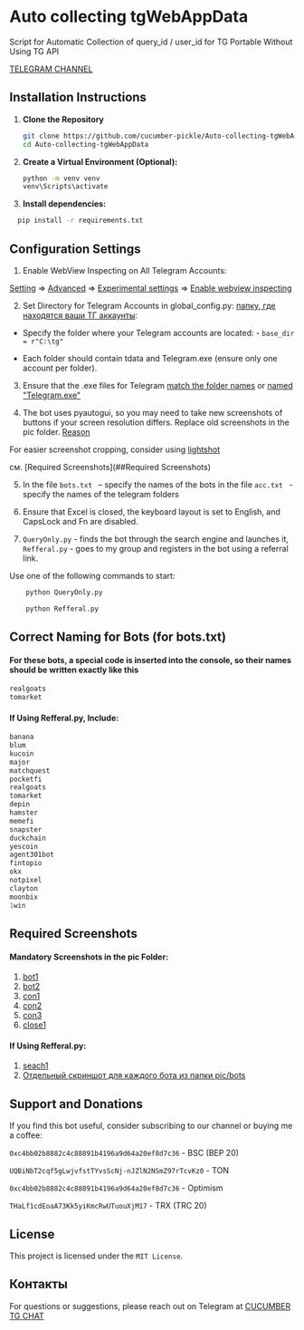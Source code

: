 
# Auto collecting tgWebAppData
Script for Automatic Collection of query_id / user_id for TG Portable Without Using TG API

[TELEGRAM CHANNEL](https://t.me/cucumber_scripts)

## Installation Instructions

1. **Clone the Repository**

   ```bash
   git clone https://github.com/cucumber-pickle/Auto-collecting-tgWebAppData.git
   cd Auto-collecting-tgWebAppData
   ```

2. **Create a Virtual Environment (Optional):**

    ```bash
    python -m venv venv
    venv\Scripts\activate
    ```

   
3. **Install dependencies:**


  ```bash
    pip install -r requirements.txt
  ```

## Configuration Settings

1. Enable WebView Inspecting on All Telegram Accounts:

[Setting](https://github.com/user-attachments/assets/df6954e1-ca3f-4ce3-875a-ce60946eb600) => 
[Advanced](https://github.com/user-attachments/assets/f078210b-259c-4624-8edc-2d4f5b0c64a1) => 
[Experimental settings](https://github.com/user-attachments/assets/8f332751-53b3-47f8-83b7-c2ecb6e66f9e) => 
[Enable webview inspecting](https://github.com/user-attachments/assets/61f3886b-41ce-40c3-aacc-e4dcaabb3452)

2. Set Directory for Telegram Accounts in global_config.py: [папку, где находятся ваши ТГ аккаунты](https://github.com/user-attachments/assets/23dd772b-3b3f-4ddd-829f-27aa35f638aa):
- Specify the folder where your Telegram accounts are located: - ```base_dir = r"C:\tg"```

- Each folder should contain tdata and Telegram.exe (ensure only one account per folder).

3. Ensure that the .exe files for Telegram [match the folder names](https://github.com/user-attachments/assets/6d7270ef-767d-4806-8a80-95c8d95a9a94) 
or [named "Telegram.exe"](https://github.com/user-attachments/assets/e0f9e5a0-5670-4c4b-9068-26efb93a1276)

4. The bot uses pyautogui, so you may need to take new screenshots of buttons if your screen resolution differs. 
Replace old screenshots in the pic folder.
[Reason](https://stackoverflow.com/questions/45302681/running-pyautogui-on-a-different-computer-with-different-resolution)

For easier screenshot cropping, consider using [lightshot](https://app.prntscr.com/en/)

см. [Required Screenshots](##Required Screenshots)

5. In the file ```bots.txt ``` – specify the names of the bots in the file ```acc.txt ``` - specify the names of the telegram folders

6. Ensure that Excel is closed, the keyboard layout is set to English, and CapsLock and Fn are disabled.

7. ```QueryOnly.py``` - finds the bot through the search engine and launches it,  
```Refferal.py``` - goes to my group and registers in the bot using a referral link.

Use one of the following commands to start:

```bash
    python QueryOnly.py
```

```bash
    python Refferal.py
```

## Correct Naming for Bots (for bots.txt)

#### For these bots, a special code is inserted into the console, so their names should be written exactly like this

```ruby
realgoats
tomarket
```

#### If Using Refferal.py, Include:

```ruby
banana
blum
kucoin
major
matchquest
pocketfi
realgoats
tomarket
depin
hamster
memefi
snapster
duckchain
yescoin
agent301bot
fintopio
okx
notpixel
clayton
moonbix
1win
```

## Required Screenshots

#### Mandatory Screenshots in the pic Folder:
1. [bot1](https://github.com/user-attachments/assets/a0b2f292-c6ac-45b6-8611-6898773f216d)
2. [bot2](https://github.com/user-attachments/assets/b72a7919-f551-4424-9d9c-f58b13182079)
3. [con1](https://github.com/user-attachments/assets/97465774-f33e-4b6e-9354-b22b21a7597f)
4. [con2](https://github.com/user-attachments/assets/212c4a02-2014-4bd9-bbcf-dad921e7b1b8)
5. [con3](https://github.com/user-attachments/assets/e2632afd-325a-48f0-93e4-645a596ef734)
6. [close1](https://github.com/user-attachments/assets/9a7ab3b9-11ec-4ec9-9f2c-f0b60c3cff6f)

#### If Using Refferal.py:
1. [seach1](https://github.com/user-attachments/assets/1ec351d0-0b5b-414f-a5b2-0bfc5f0fed48)
2. [Отдельный скриншот для каждого бота из папки pic/bots](https://github.com/user-attachments/assets/30c1c78f-dd89-46e4-b369-3917d2af71d6)


## Support and Donations
If you find this bot useful, consider subscribing to our channel or buying me a coffee:


``` 0xc4bb02b8882c4c88891b4196a9d64a20ef8d7c36 ``` - BSC (BEP 20)

``` UQBiNbT2cqf5gLwjvfstTYvsScNj-nJZlN2NSmZ97rTcvKz0 ``` - TON

``` 0xc4bb02b8882c4c88891b4196a9d64a20ef8d7c36 ``` - Optimism

``` THaLf1cdEoaA73Kk5yiKmcRwUTuouXjM17 ``` - TRX (TRC 20)

## License
This project is licensed under the `MIT License`.

## Контакты
For questions or suggestions, please reach out on Telegram at [CUCUMBER TG CHAT](https://t.me/cucumber_scripts_chat)